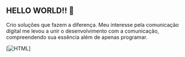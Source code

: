 ## HELLO WORLD!! 👋

Crio soluções que fazem a diferença. Meu interesse pela comunicação digital me levou a unir o desenvolvimento com a comunicação, compreendendo sua essência além de apenas programar.

[![HTML](https://i.postimg.cc/3wcxjS7g/icons8-html-48.png)]


